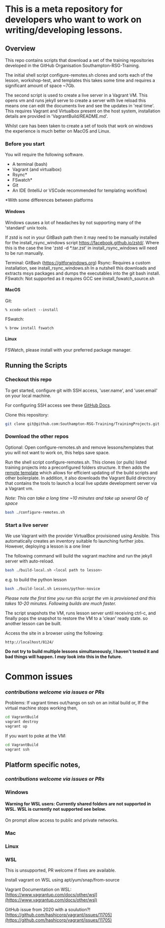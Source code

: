 # This is a meta repository for developers who want to work on writing/developing lessons.


## Overview

This repo contains scripts that download a set of the training repositories developed in the GitHub Organisation 
Southampton-RSG-Training. 

The initial shell script configure-remotes.sh clones and sorts each of the lesson, 
workshop-test, and templates this takes some time and requires a significant amount of space ~7Gb.

The second script is used to create a live server in a Vagrant VM. This opens vm and runs jekyll serve to create a 
server with live reload this means one can edit the documents live and see the updates in 'real time'. This requires
Vagrant and Virtualbox present on the host system, installation details are provided in 'VagrantBuild/README.md'.

Whilst care has been taken to create a set of tools that work on windows the experience is much better on MacOS and 
Linux. 

### Before you start

You will require the following software. 

- A terminal (bash)
- Vagrant (and virtualbox)
- Rsync*
- FSwatch*
- Git
- An IDE (IntelliJ or VSCode recommended for templating workflow)

*With some differences between platforms

#### Windows

Windows causes a lot of headaches by not supporting many of the 'standard' unix tools. 

If zstd is not in your GitBash path then it may need to be manually installed for the install_rsync_windows script
https://facebook.github.io/zstd/. Where this is the case the line 'zstd -d *.tar.zst' in install_rsync_windows will need
to be run manually.



Terminal: GitBash (https://gitforwindows.org)
Rsync: Requires a custom installation, see install_rsync_windows.sh
In a nutshell this downloads and extracts msys packages and dumps the executables into the git bash install.
FSwatch: Not supported as it requires GCC see install_fswatch_source.sh

#### MacOS
Git:
~~~
% xcode-select --install
~~~
FSwatch:
~~~
% brew install fswatch
~~~

#### Linux

FSWatch, please install with your preferred package manager.

## Running the Scripts

### Checkout this repo

To get started, configure git with SSH access, 'user.name', and 'user.email' on your local machine. 

For configuring SSH access see these 
[GitHub Docs](https://docs.github.com/en/authentication/connecting-to-github-with-ssh).

Clone this repository:

~~~ bash
git clone git@github.com:Southampton-RSG-Training/TrainingProjects.git
~~~

### Download the other repos

Optional: Open configure-remotes.sh and remove lessons/templates that you will not want to work on, this helps save 
space.

Run the shell script configure-remotes.sh. This clones (or pulls) listed training projects into a preconfigured folders 
structure. It then adds the [remote template](https://github.com/Southampton-RSG-Training/lesson-template) which allows 
for efficient updating of the build scripts and other boilerplate. In addition, it also downloads the Vagrant Build 
directory that contains the tools to launch a local live update development server via a Vagrant vm. 

_Note: This can take a long time ~10 minutes and take up several Gb of space_

~~~ bash
bash ./configure-remotes.sh
~~~

### Start a live server

We use Vagrant with the provider VirtualBox provisioned using Ansible. This automatically creates an inventory suitable
fo launching further jobs. However, deploying a lesson is a one liner

The following command will build the vagrant machine and run the jekyll server with auto-reload.

~~~bash
bash ./build-local.sh <local path to lesson>
~~~

e.g. to build the python lesson 

~~~bash
bash ./build-local.sh Lessons/python-novice
~~~

_Please note the first time you run this script the vm is provisioned and this takes 10-20 minutes. Following builds are 
much faster._


The script snapshots the VM, runs lesson server until receiving ctrl-c, and finally pops the snapshot to restore the VM 
to a 'clean' ready state. so another lesson can be built.

Access the site in a browser using the following:
~~~
http://localhost/8124/
~~~

**Do not try to build multiple lessons simultaneously, I haven't tested it and bad things will happen. I _may_ look into 
this in the future.**

# Common issues 
### _contributions welcome via issues or PRs_

Problems:
If vagrant times out/hangs on ssh on an initial build
or,
If the virtual machine stops working
then,

~~~bash
cd VagrantBuild
vagrant destroy
vagrant up
~~~

If you want to poke at the VM:

~~~bash
cd VagrantBuild
vagrant ssh
~~~

## Platform specific notes, 
### _contributions welcome via issues or PRs_

### Windows
#### Warning for WSL users: Currently shared folders are not supported in WSL. WSL is currently not supported see below.

On prompt allow access to public and private networks.

### Mac

### Linux

### WSL

This is unsupported, PR welcome if fixes are available.

Install vagrant on WSL using apt/yum/snap/from-source

Vagrant Documentation on WSL:
[https://www.vagrantup.com/docs/other/wsl](https://www.vagrantup.com/docs/other/wsl)

GitHub issue from 2020 with a soulution?!
[https://github.com/hashicorp/vagrant/issues/11705](https://github.com/hashicorp/vagrant/issues/11705)
